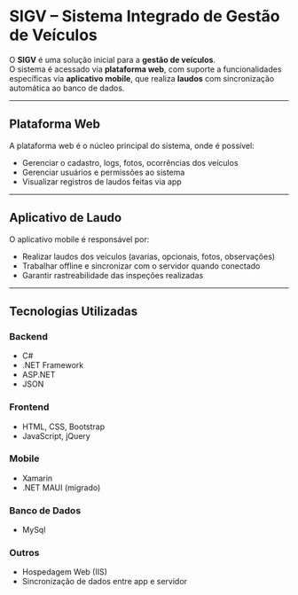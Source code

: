 # SIGV – Sistema Integrado de Gestão de Veículos

O **SIGV** é uma solução inicial para a **gestão de veículos**.  
O sistema é acessado via **plataforma web**, com suporte a funcionalidades específicas via **aplicativo mobile**, que realiza **laudos** com sincronização automática ao banco de dados.

---

## Plataforma Web

A plataforma web é o núcleo principal do sistema, onde é possível:

- Gerenciar o cadastro, logs, fotos, ocorrências dos veículos
- Gerenciar usuários e permissões ao sistema
- Visualizar registros de laudos feitas via app

---

## Aplicativo de Laudo

O aplicativo mobile é responsável por:

- Realizar laudos dos veículos (avarias, opcionais, fotos, observações)
- Trabalhar offline e sincronizar com o servidor quando conectado
- Garantir rastreabilidade das inspeções realizadas

---

## Tecnologias Utilizadas

### Backend
- C#
- .NET Framework
- ASP.NET
- JSON

### Frontend
- HTML, CSS, Bootstrap
- JavaScript, jQuery

### Mobile
- Xamarin
- .NET MAUI (migrado)

### Banco de Dados
- MySql

### Outros
- Hospedagem Web (IIS)
- Sincronização de dados entre app e servidor
